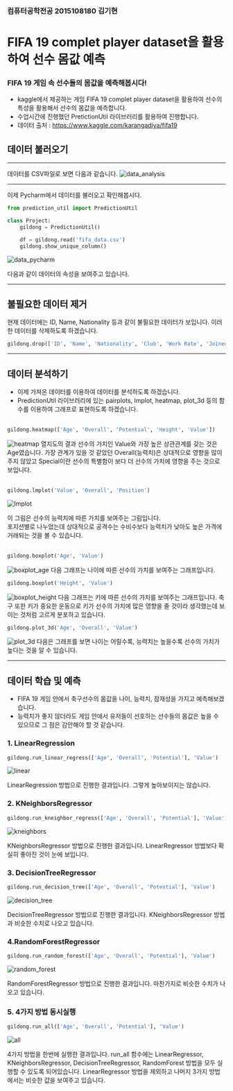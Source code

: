 ### 컴퓨터공학전공 2015108180 김기현

# FIFA 19 complet player dataset을 활용하여 선수 몸값 예측

### FIFA 19 게임 속 선수들의 몸값을 예측해봅시다!
- kaggle에서 제공하는 게임 FIFA 19 complet player dataset을 활용하여 선수의 특성을 활용해서 선수의 몸값을 예측합니다.
- 수업시간에 진행했던 PretictionUtil 라이브러리를 활용하여 진행합니다.
- 데이터 출처 : https://www.kaggle.com/karangadiya/fifa19


## 데이터 불러오기
------

데이터를 CSV파일로 보면 다음과 같습니다.
![data_analysis](./images/data_fifa.png)

-----
이제 Pycharm에서 데이터를 불러오고 확인해봅시다.
```python
from prediction_util import PredictionUtil

class Project:
    gildong = PredictionUtil()

    df = gildong.read('fifa_data.csv')
    gildong.show_unique_column()
```
![data_pycharm](./images/data_pycharm.png)

다음과 같이 데이터의 속성을 보여주고 있습니다.

----------

## 불필요한 데이터 제거
현재 데이터에는 ID, Name, Nationality 등과 같이 불필요한 데이터가 보입니다.
이러한 데이터를 삭제하도록 하겠습니다.

```python
gildong.drop(['ID', 'Name', 'Nationality', 'Club', 'Work Rate', 'Joined', 'Loaned From', 'Release Clause', 'Body Type', 'Real Face'])
```

-----
## 데이터 분석하기
- 이제 가져온 데이터를 이용하여 데이터를 분석하도록 하겠습니다.
- PredictionUtil 라이브러리에 있는 pairplots, lmplot, heatmap, plot_3d 등의 함수를 이용하여 그래프로 표현하도록 하겠습니다.
<br><br>
```python
gildong.heatmap(['Age', 'Overall', 'Potential', 'Height', 'Value'])
```

![heatmap](./images/heatmap.png)
열지도의 결과 선수의 가치인 Value와 가장 높은 상관관계를 갖는 것은 Age였습니다. 가장 관계가 있을 것 같았던 Overall(능력치)은 상대적으로 영향을 많이 주지 않았고 Special이란 선수의 특별함이 보다 더 선수의 가치에 영향을 주는 것으로 보입니다.<br><br>

```python
gildong.lmplot('Value', 'Overall', 'Position')
```
![lmplot](./images/lmplot.png)

이 그림은 선수의 능력치에 따른 가치를 보여주는 그림입니다.<br>
포지션별로 나누었는데 상대적으로 공격수는 수비수보다 능력치가 낮아도 높은 가격에 거래되는 것을 볼 수 있습니다.
<br><br>

```python
gildong.boxplot('Age', 'Value')
```
![boxplot_age](./images/boxplot_age.png)
다음 그래프는 나이에 따른 선수의 가치를 보여주는 그래프입니다.


```python
gildong.boxplot('Height', 'Value')
```
![boxplot_height](./images/boxplot_height.png)
다음 그래프는 키에 따른 선수의 가치를 보여주는 그래프입니다. 축구 또한 키가 중요한 운동으로 키가 선수의 가치에 많은 영향을 줄 것이라 생각했는데 보이는 것처럼 고르게 분포하고 있습니다.


```python
gildong.plot_3d('Age', 'Overall', 'Value')
```
![plot_3d](./images/plot_3d.png)
다음은 그래프를 보면 나이는 어릴수록, 능력치는 높을수록 선수의 가치가 높다는 것을 알 수 있습니다.


--------
## 데이터 학습 및 예측
- FIFA 19 게임 안에서 축구선수의 몸값을 나이, 능력치, 잠재성을 가지고 예측해보겠습니다.
- 능력치가 좋지 않더라도 게임 안에서 유저들이 선호하는 선수들의 몸값은 높을 수 있으므로 그 점은 감안해야 할 것 같습니다.

### 1. LinearRegression
```python
gildong.run_linear_regress(['Age', 'Overall', 'Potential'], 'Value')
```

![linear](./images/linear.png)

LinearRegression 방법으로 진행한 결과입니다. 그렇게 높아보이지는 않습니다.

### 2. KNeighborsRegressor
```python
gildong.run_kneighbor_regress(['Age', 'Overall', 'Potential'], 'Value')
```

![kneighbors](./images/kneighbors.png)

KNeighborsRegressor 방법으로 진행한 결과입니다. LinearRegressor 방법보다 확실히 좋아진 것이 눈에 보입니다.

### 3. DecisionTreeRegressor
```python
gildong.run_decision_tree(['Age', 'Overall', 'Potential'], 'Value')
```

![decision_tree](./images/decision_tree.png)

DecisionTreeRegressor 방법으로 진행한 결과입니다. KNeighborsRegressor 방법과 비슷한 수치로 나오고 있습니다.

### 4.RandomForestRegressor
```python
gildong.run_random_forest(['Age', 'Overall', 'Potential'], 'Value')
```

![random_forest](./images/random_forest.png)

RandomForestRegressor 방법으로 진행한 결과입니다. 마찬가지로 비슷한 수치가 나오고 있습니다.


### 5. 4가지 방법 동시실행
```python
gildong.run_all(['Age', 'Overall', 'Potential'], 'Value')
```

![all](./images/all.png)

4가지 방법을 한번에 실행한 결과입니다. run_all 함수에는 LinearRegressor, KNeighborsRegressor, DecisionTreeRegressor, RandomForest 방법을 모두 실행할 수 있도록 되어있습니다. LinearRegressor 방법을 제외하고 나머지 3가지 방법에서는 비슷한 값을 보여주고 있습니다.
